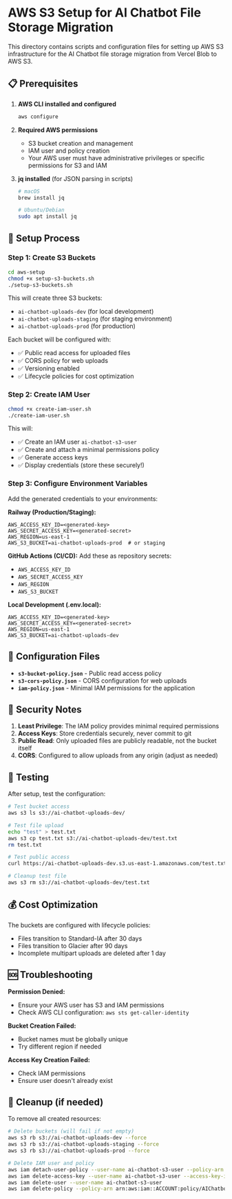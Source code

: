 # AWS S3 Setup for AI Chatbot File Storage Migration

This directory contains scripts and configuration files for setting up AWS S3 infrastructure for the AI Chatbot file storage migration from Vercel Blob to AWS S3.

## 📋 Prerequisites

1. **AWS CLI installed and configured**
   ```bash
   aws configure
   ```
   
2. **Required AWS permissions**
   - S3 bucket creation and management
   - IAM user and policy creation
   - Your AWS user must have administrative privileges or specific permissions for S3 and IAM

3. **jq installed** (for JSON parsing in scripts)
   ```bash
   # macOS
   brew install jq
   
   # Ubuntu/Debian
   sudo apt install jq
   ```

## 🚀 Setup Process

### Step 1: Create S3 Buckets

```bash
cd aws-setup
chmod +x setup-s3-buckets.sh
./setup-s3-buckets.sh
```

This will create three S3 buckets:
- `ai-chatbot-uploads-dev` (for local development)
- `ai-chatbot-uploads-staging` (for staging environment)
- `ai-chatbot-uploads-prod` (for production)

Each bucket will be configured with:
- ✅ Public read access for uploaded files
- ✅ CORS policy for web uploads
- ✅ Versioning enabled
- ✅ Lifecycle policies for cost optimization

### Step 2: Create IAM User

```bash
chmod +x create-iam-user.sh
./create-iam-user.sh
```

This will:
- ✅ Create an IAM user `ai-chatbot-s3-user`
- ✅ Create and attach a minimal permissions policy
- ✅ Generate access keys
- ✅ Display credentials (store these securely!)

### Step 3: Configure Environment Variables

Add the generated credentials to your environments:

**Railway (Production/Staging):**
```
AWS_ACCESS_KEY_ID=<generated-key>
AWS_SECRET_ACCESS_KEY=<generated-secret>
AWS_REGION=us-east-1
AWS_S3_BUCKET=ai-chatbot-uploads-prod  # or staging
```

**GitHub Actions (CI/CD):**
Add these as repository secrets:
- `AWS_ACCESS_KEY_ID`
- `AWS_SECRET_ACCESS_KEY`
- `AWS_REGION`
- `AWS_S3_BUCKET`

**Local Development (.env.local):**
```env
AWS_ACCESS_KEY_ID=<generated-key>
AWS_SECRET_ACCESS_KEY=<generated-secret>
AWS_REGION=us-east-1
AWS_S3_BUCKET=ai-chatbot-uploads-dev
```

## 🔧 Configuration Files

- **`s3-bucket-policy.json`** - Public read access policy
- **`s3-cors-policy.json`** - CORS configuration for web uploads
- **`iam-policy.json`** - Minimal IAM permissions for the application

## 🔐 Security Notes

1. **Least Privilege**: The IAM policy provides minimal required permissions
2. **Access Keys**: Store credentials securely, never commit to git
3. **Public Read**: Only uploaded files are publicly readable, not the bucket itself
4. **CORS**: Configured to allow uploads from any origin (adjust as needed)

## 🧪 Testing

After setup, test the configuration:

```bash
# Test bucket access
aws s3 ls s3://ai-chatbot-uploads-dev/

# Test file upload
echo "test" > test.txt
aws s3 cp test.txt s3://ai-chatbot-uploads-dev/test.txt
rm test.txt

# Test public access
curl https://ai-chatbot-uploads-dev.s3.us-east-1.amazonaws.com/test.txt

# Cleanup test file
aws s3 rm s3://ai-chatbot-uploads-dev/test.txt
```

## 💰 Cost Optimization

The buckets are configured with lifecycle policies:
- Files transition to Standard-IA after 30 days
- Files transition to Glacier after 90 days
- Incomplete multipart uploads are deleted after 1 day

## 🆘 Troubleshooting

**Permission Denied:**
- Ensure your AWS user has S3 and IAM permissions
- Check AWS CLI configuration: `aws sts get-caller-identity`

**Bucket Creation Failed:**
- Bucket names must be globally unique
- Try different region if needed

**Access Key Creation Failed:**
- Check IAM permissions
- Ensure user doesn't already exist

## 🧹 Cleanup (if needed)

To remove all created resources:

```bash
# Delete buckets (will fail if not empty)
aws s3 rb s3://ai-chatbot-uploads-dev --force
aws s3 rb s3://ai-chatbot-uploads-staging --force
aws s3 rb s3://ai-chatbot-uploads-prod --force

# Delete IAM user and policy
aws iam detach-user-policy --user-name ai-chatbot-s3-user --policy-arn arn:aws:iam::ACCOUNT:policy/AIChatbotS3Policy
aws iam delete-access-key --user-name ai-chatbot-s3-user --access-key-id <ACCESS-KEY-ID>
aws iam delete-user --user-name ai-chatbot-s3-user
aws iam delete-policy --policy-arn arn:aws:iam::ACCOUNT:policy/AIChatbotS3Policy
``` 